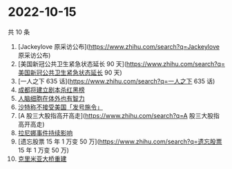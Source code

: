 # 2022-10-15

共 10 条

<!-- BEGIN -->
<!-- 最后更新时间 Sat Oct 15 2022 02:17:16 GMT+0800 (China Standard Time) -->

1. [Jackeylove 原采访公布](https://www.zhihu.com/search?q=Jackeylove 原采访公布)
1. [美国新冠公共卫生紧急状态延长 90 天](https://www.zhihu.com/search?q=美国新冠公共卫生紧急状态延长 90 天)
1. [一人之下 635 话](https://www.zhihu.com/search?q=一人之下 635 话)
1. [成都将建立剧本杀红黑榜](https://www.zhihu.com/search?q=成都将建立剧本杀红黑榜)
1. [人脑细胞在体外也有智力](https://www.zhihu.com/search?q=人脑细胞在体外也有智力)
1. [沙特称不接受美国「发号施令」](https://www.zhihu.com/search?q=沙特称不接受美国「发号施令」)
1. [A 股三大股指高开高走](https://www.zhihu.com/search?q=A 股三大股指高开高走)
1. [拉尼娜事件持续影响](https://www.zhihu.com/search?q=拉尼娜事件持续影响)
1. [遗忘股票 15 年 1 万变 50 万](https://www.zhihu.com/search?q=遗忘股票 15 年 1 万变 50 万)
1. [克里米亚大桥重建](https://www.zhihu.com/search?q=克里米亚大桥重建)

<!-- END -->
